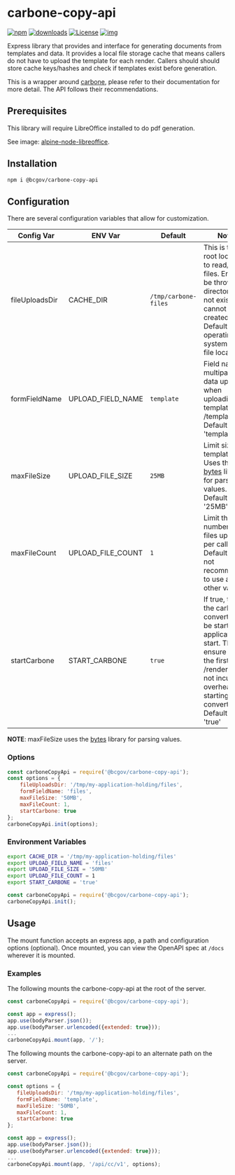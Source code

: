 # carbone-copy-api

[![npm](https://img.shields.io/npm/v/@bcgov/carbone-copy-api.svg)](https://www.npmjs.com/package/@bcgov/carbone-copy-api)
[![downloads](https://img.shields.io/npm/dm/@bcgov/carbone-copy-api.svg)](https://npmcharts.com/compare/@bcgov/carbone-copy-api?minimal=true)
[![License](https://img.shields.io/badge/License-Apache%202.0-blue.svg)](LICENSE)
[![img](https://img.shields.io/badge/Lifecycle-Stable-97ca00)](https://github.com/bcgov/repomountie/blob/master/doc/lifecycle-badges.md)

Express library that provides and interface for generating documents from templates and data.  It provides a local file storage cache that means callers do not have to upload the template for each render.  Callers should should store cache keys/hashes and check if templates exist before generation.

This is a wrapper around [carbone](https://carbone.io), please refer to their documentation for more detail.  The API follows their recommendations.

## Prerequisites

This library will require LibreOffice installed to do pdf generation.

See image: [alpine-node-libreoffice](https://hub.docker.com/r/bcgovimages/alpine-node-libreoffice).

## Installation

```sh
npm i @bcgov/carbone-copy-api
```

## Configuration

There are several configuration variables that allow for customization.

| Config Var | ENV Var | Default | Notes |
| --- | --- | --- | --- |
| fileUploadsDir | CACHE\_DIR | `/tmp/carbone-files` | This is the root location to read/write files.  Error will be thrown if directory does not exist and cannot be created.  Default is operating system temp file location. |
| formFieldName | UPLOAD\_FIELD\_NAME | `template` | Field name for multipart form data upload when uploading templates via /template api.  Default is 'template' |
| maxFileSize | UPLOAD\_FILE\_SIZE | `25MB` | Limit size of template files. Uses the [bytes](https://www.npmjs.com/package/bytes) library for parsing values.  Default is '25MB' |
| maxFileCount | UPLOAD\_FILE\_COUNT | `1` | Limit the number of files uploaded per call.  Default is 1, not recommended to use any other value. |
| startCarbone | START\_CARBONE | `true` | If true, then the carbone converter will be started on application start. This will ensure that the first call to /render will not incur the overhead of starting the converter. Default is 'true' |

**NOTE**: maxFileSize uses the [bytes](https://www.npmjs.com/package/bytes) library for parsing values.

### Options

```js
const carboneCopyApi = require('@bcgov/carbone-copy-api');
const options = {
    fileUploadsDir: '/tmp/my-application-holding/files',
    formFieldName: 'files',
    maxFileSize: '50MB',
    maxFileCount: 1,
    startCarbone: true
};
carboneCopyApi.init(options);
```

### Environment Variables

```sh
export CACHE_DIR = '/tmp/my-application-holding/files'
export UPLOAD_FIELD_NAME = 'files'
export UPLOAD_FILE_SIZE = '50MB'
export UPLOAD_FILE_COUNT = 1
export START_CARBONE = 'true'
```

```js
const carboneCopyApi = require('@bcgov/carbone-copy-api');
carboneCopyApi.init();
```

## Usage

The mount function accepts an express app, a path and configuration options (optional). Once mounted, you can view the OpenAPI spec at `/docs` wherever it is mounted.

### Examples

The following mounts the carbone-copy-api at the root of the server.

```js
const carboneCopyApi = require('@bcgov/carbone-copy-api');

const app = express();
app.use(bodyParser.json());
app.use(bodyParser.urlencoded({extended: true}));
...
carboneCopyApi.mount(app, '/');

```

The following mounts the carbone-copy-api to an alternate path on the server.

```js
const carboneCopyApi = require('@bcgov/carbone-copy-api');

const options = {
   fileUploadsDir: '/tmp/my-application-holding/files',
   formFieldName: 'template',
   maxFileSize: '50MB',
   maxFileCount: 1,
   startCarbone: true
};

const app = express();
app.use(bodyParser.json());
app.use(bodyParser.urlencoded({extended: true}));
...
carboneCopyApi.mount(app, '/api/cc/v1', options);
```
